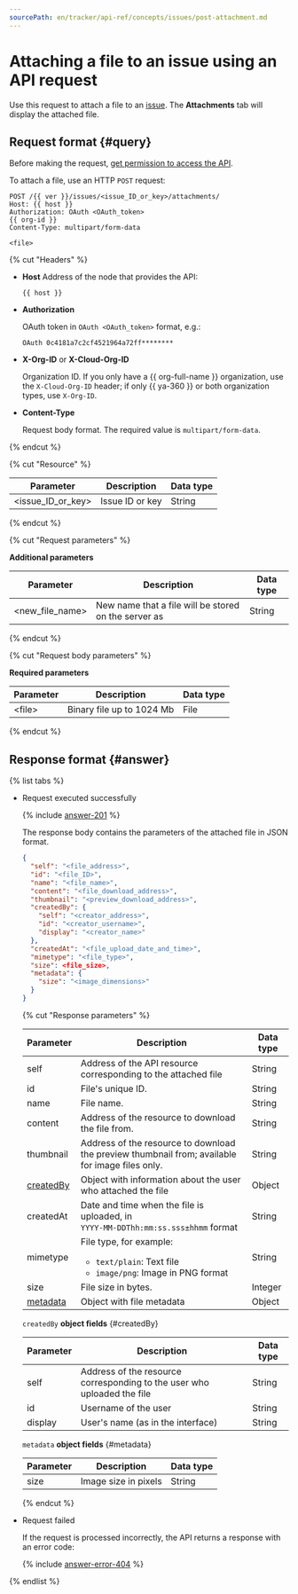 ```yaml
---
sourcePath: en/tracker/api-ref/concepts/issues/post-attachment.md
---
```

# Attaching a file to an issue using an API request

Use this request to attach a file to an [issue](../../about-tracker.md#task). The **Attachments** tab will display the attached file.

## Request format {#query}

Before making the request, [get permission to access the API](../access.md).

To attach a file, use an HTTP `POST` request:

```
POST /{{ ver }}/issues/<issue_ID_or_key>/attachments/
Host: {{ host }}
Authorization: OAuth <OAuth_token>
{{ org-id }}
Content-Type: multipart/form-data

<file>
```

{% cut "Headers" %}

- **Host**
   Address of the node that provides the API:

   ```
   {{ host }}
   ```

- **Authorization**

   OAuth token in `OAuth <OAuth_token>` format, e.g.:

   ```
   OAuth 0c4181a7c2cf4521964a72ff********
   ```


- **X-Org-ID** or **X-Cloud-Org-ID**

   Organization ID. If you only have a {{ org-full-name }} organization, use the `X-Cloud-Org-ID` header; if only {{ ya-360 }} or both organization types, use `X-Org-ID`.


- **Content-Type**

   Request body format. The required value is `multipart/form-data`.

{% endcut %}

{% cut "Resource" %}

| Parameter | Description | Data type |
----- | ----- | -----
| \<issue_ID_or_key\> | Issue ID or key | String |

{% endcut %}

{% cut "Request parameters" %}

**Additional parameters**

| Parameter | Description | Data type |
----- | ----- | -----
| \<new_file_name\> | New name that a file will be stored on the server as | String |

{% endcut %}

{% cut "Request body parameters" %}

**Required parameters**

| Parameter | Description | Data type |
----- | ----- | -----
| \<file\> | Binary file up to 1024 Mb | File |

{% endcut %}

## Response format {#answer}

{% list tabs %}

- Request executed successfully

   {% include [answer-201](../../../_includes/tracker/api/answer-201.md) %}

   The response body contains the parameters of the attached file in JSON format.

   ```json
   {
     "self": "<file_address>",
     "id": "<file_ID>",
     "name": "<file_name>",
     "content": "<file_download_address>",
     "thumbnail": "<preview_download_address>",
     "createdBy": {
       "self": "<creator_address>",
       "id": "<creator_username>",
       "display": "<creator_name>"
     },
     "createdAt": "<file_upload_date_and_time>",
     "mimetype": "<file_type>",
     "size": <file_size>,
     "metadata": {
       "size": "<image_dimensions>"
     }
   }
   ```

   {% cut "Response parameters" %}

   | Parameter | Description | Data type |
   ----- | ----- | -----
   | self | Address of the API resource corresponding to the attached file | String |
   | id | File's unique ID. | String |
   | name | File name. | String |
   | content | Address of the resource to download the file from. | String |
   | thumbnail | Address of the resource to download the preview thumbnail from; available for image files only. | String |
   | [createdBy](#createdBy) | Object with information about the user who attached the file | Object |
   | createdAt | Date and time when the file is uploaded, in <br/>```YYYY-MM-DDThh:mm:ss.sss±hhmm``` format | String |
   | mimetype | File type, for example:<ul><li>`text/plain`: Text file</li><li>`image/png`: Image in PNG format</li></ul> | String |
   | size | File size in bytes. | Integer |
   | [metadata](#metadata) | Object with file metadata | Object |

   `createdBy` **object fields** {#createdBy}

   | Parameter | Description | Data type |
   ----- | ----- | -----
   | self | Address of the resource corresponding to the user who uploaded the file | String |
   | id | Username of the user | String |
   | display | User's name (as in the interface) | String |

   `metadata` **object fields** {#metadata}

   | Parameter | Description | Data type |
   ----- | ----- | -----
   | size | Image size in pixels | String |

   {% endcut %}

- Request failed

   If the request is processed incorrectly, the API returns a response with an error code:

   {% include [answer-error-404](../../../_includes/tracker/api/answer-error-404.md) %}

{% endlist %}
